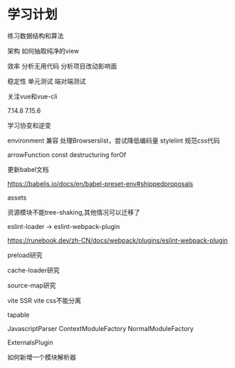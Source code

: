 # 学习计划



练习数据结构和算法


架构
    如何抽取纯净的view


效率
    分析无用代码
    分析项目改动影响面

稳定性
    单元测试
    端对端测试



关注vue和vue-cli

7.14.8
7.15.6










学习协变和逆变


environment 兼容
处理Browserslist，尝试降低编码量
stylelint 规范css代码

arrowFunction
const
destructuring
forOf



更新babel文档

https://babeljs.io/docs/en/babel-preset-env#shippedproposals

assets

资源模块不能tree-shaking,其他情况可以迁移了

eslint-loader -> eslint-webpack-plugin

https://runebook.dev/zh-CN/docs/webpack/plugins/eslint-webpack-plugin


preload研究


cache-loader研究

source-map研究


vite SSR
vite css不能分离



tapable


JavascriptParser
ContextModuleFactory
NormalModuleFactory


ExternalsPlugin


如何新增一个模块解析器













